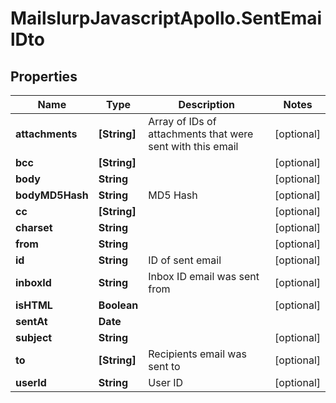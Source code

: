 # MailslurpJavascriptApollo.SentEmailDto

## Properties

Name | Type | Description | Notes
------------ | ------------- | ------------- | -------------
**attachments** | **[String]** | Array of IDs of attachments that were sent with this email | [optional] 
**bcc** | **[String]** |  | [optional] 
**body** | **String** |  | [optional] 
**bodyMD5Hash** | **String** | MD5 Hash | [optional] 
**cc** | **[String]** |  | [optional] 
**charset** | **String** |  | [optional] 
**from** | **String** |  | [optional] 
**id** | **String** | ID of sent email | [optional] 
**inboxId** | **String** | Inbox ID email was sent from | [optional] 
**isHTML** | **Boolean** |  | [optional] 
**sentAt** | **Date** |  | 
**subject** | **String** |  | [optional] 
**to** | **[String]** | Recipients email was sent to | [optional] 
**userId** | **String** | User ID | [optional] 


